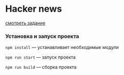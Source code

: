 # Hacker news

<a target="_blank" href="https://docs.google.com/document/d/1gvcs6Xg5MxKp5au6teNvdlVsZKlE6PQE/edit#heading=h.gjdgxs">смотреть задание</a>

### Установка и запуск проекта

`npm install` — устанавливает необходимые модули

`npm run start` — запуск проекта

`npm run build` — сборка проекта
